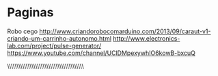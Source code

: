 # Paginas
Robo cego
http://www.criandorobocomarduino.com/2013/09/caraut-v1-criando-um-carrinho-autonomo.html
http://www.electronics-lab.com/project/pulse-generator/
https://www.youtube.com/channel/UClDMpexywhIO6kowB-bxcuQ


\\\\\\\\\\\\\\\\\\\\\\\\\\\\\\\\\\\\\\\\\\\\\\\\\\\\\\\\\\\\\\\\\\\\\\\\\\\\\\\\\
